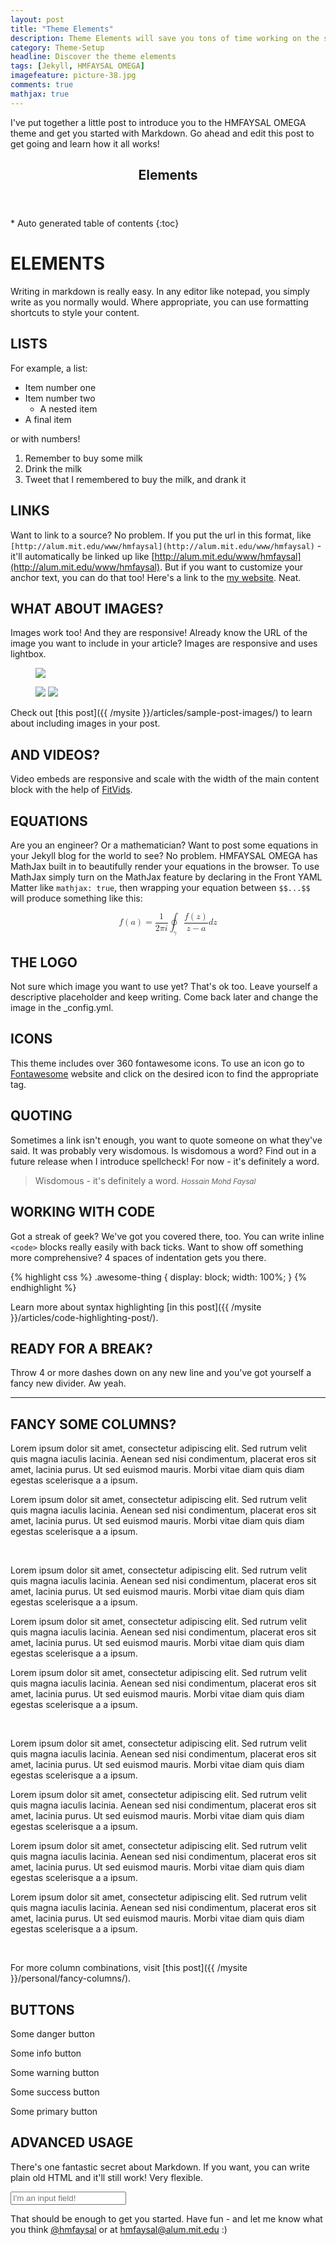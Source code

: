 ```yaml
---
layout: post
title: "Theme Elements"
description: Theme Elements will save you tons of time working on the site content. Now you'll be able to create complex layouts within minutes.
category: Theme-Setup
headline: Discover the theme elements
tags: [Jekyll, HMFAYSAL OMEGA]
imagefeature: picture-38.jpg
comments: true
mathjax: true
---
```

I've put together a little post to introduce you to the HMFAYSAL OMEGA theme and get you started with Markdown. Go ahead and edit this post to get going and learn how it all works!

<section>
  <header>
    <h1 >Elements</h1>
  </header>
<div id="drawer" markdown="1">
*  Auto generated table of contents
{:toc}
</div>
</section>

# ELEMENTS

Writing in markdown is really easy. In any editor like notepad, you simply write as you normally would. Where appropriate, you can use formatting shortcuts to style your content. 

## LISTS

For example, a list:

- Item number one
- Item number two
	- A nested item
- A final item

or with numbers!

1. Remember to buy some milk
1. Drink the milk
1. Tweet that I remembered to buy the milk, and drank it

## LINKS

Want to link to a source? No problem. If you put the url in this format, like `[http://alum.mit.edu/www/hmfaysal](http://alum.mit.edu/www/hmfaysal)` - it'll automatically be linked up like [http://alum.mit.edu/www/hmfaysal](http://alum.mit.edu/www/hmfaysal). But if you want to customize your anchor text, you can do that too! Here's a link to the [my website](http://alum.mit.edu/www/hmfaysal "HMFAYSAL's Blog"). Neat.

## WHAT ABOUT IMAGES? ##

Images work too! And they are responsive! Already know the URL of the image you want to include in your article? Images are responsive and uses lightbox. 

<figure>
	<a href="{{ /mysite }}/images/gallery1/photo (16).jpg"><img src="{{ /mysite }}/images/gallery1/photo (16).jpg"></a>
</figure>
<figure class="half">
	<a href="{{ /mysite }}/images/gallery1/photo (14).jpg"><img src="{{ /mysite }}/images/gallery1/photo (13).jpg"></a>
	<a href="{{ /mysite }}/images/gallery1/photo (20).jpg"><img src="{{ /mysite }}/images/gallery1/photo (19).jpg"></a>
</figure>

Check out [this post]({{ /mysite }}/articles/sample-post-images/) to learn about including images in your post.

## AND VIDEOS? ##

Video embeds are responsive and scale with the width of the main content block with the help of [FitVids](http://fitvidsjs.com/).

## EQUATIONS

Are you an engineer? Or a mathematician? Want to post some equations in your Jekyll blog for the world to see? No problem. HMFAYSAL OMEGA has MathJax built in to beautifully render your equations in the browser. To use MathJax simply turn on the MathJax feature by declaring in the Front YAML Matter like `mathjax: true`, then wrapping your equation between `$$...$$` will produce something like this:

<math display="block">
  <mstyle>
    <mi>f</mi>
    <mrow>
      <mo>(</mo>
      <mi>a</mi>
      <mo>)</mo>
    </mrow>
    <mo>=</mo>
 <mfrac>
        <mn>1</mn>
        <mrow>
          <mn>2</mn>
          <mi>π<!-- π --></mi>
          <mi>i</mi>
        </mrow>
      </mfrac>
    <msub>
      <mo>∮</mo>
      <mrow>
        <mi>γ</mi>
      </mrow>
    </msub>
    <mfrac>
      <mrow>
        <mi>f</mi>
        <mo>(</mo>
        <mi>z</mi>
        <mo>)</mo>
      </mrow>
      <mrow>
        <mi>z</mi>
        <mo>−</mo>
        <mi>a</mi>
      </mrow>
    </mfrac>
    <mi>d</mi>
    <mi>z</mi>
  </mstyle>
</math>

## THE LOGO ##

Not sure which image you want to use yet? That's ok too. Leave yourself a descriptive placeholder and keep writing. Come back later and change the image in the _config.yml.

## ICONS

This theme includes over 360 fontawesome icons. To use an icon go to [Fontawesome](http://fontawesome.io/3.2.1/icons/) website and click on the desired icon to find the appropriate tag.

<div class="text-center">
<i class="icon-cogs"></i> <i class="icon-youtube-sign"></i> <i class="icon-thumbs-up"></i> <i class="icon-coffee"></i> <i class="icon-cloud-upload"></i> <i class="icon-camera"></i> <i class="icon-comments-alt"></i> <i class="icon-eye-open"></i> <i class="icon-heart"></i> <i class="icon-globe"></i>
</div>

## QUOTING ##

Sometimes a link isn't enough, you want to quote someone on what they've said. It was probably very wisdomous. Is wisdomous a word? Find out in a future release when I introduce spellcheck! For now - it's definitely a word.

> Wisdomous - it's definitely a word.
><small><cite title="Hossain Mohd Faysal">Hossain Mohd Faysal</cite></small>

## WORKING WITH CODE ##

Got a streak of geek? We've got you covered there, too. You can write inline `<code>` blocks really easily with back ticks. Want to show off something more comprehensive? 4 spaces of indentation gets you there.

{% highlight css %}
.awesome-thing {
    display: block;
    width: 100%;
}
{% endhighlight %}

Learn more about syntax highlighting [in this post]({{ /mysite }}/articles/code-highlighting-post/).

## READY FOR A BREAK? ##

Throw 4 or more dashes down on any new line and you've got yourself a fancy new divider. Aw yeah.

----

## FANCY SOME COLUMNS?


<div class="col-md-6">  
<p class="lead">Lorem ipsum dolor sit amet, consectetur adipiscing elit. Sed rutrum velit quis magna iaculis lacinia. Aenean sed nisi condimentum, placerat eros sit amet, lacinia purus. Ut sed euismod mauris. Morbi vitae diam quis diam egestas scelerisque a a ipsum.</p>  
</div>  

<div class="col-md-6">  
<p class="lead">Lorem ipsum dolor sit amet, consectetur adipiscing elit. Sed rutrum velit quis magna iaculis lacinia. Aenean sed nisi condimentum, placerat eros sit amet, lacinia purus. Ut sed euismod mauris. Morbi vitae diam quis diam egestas scelerisque a a ipsum.</p>  
</div> 
<br>  

<div class="col-md-4">  
<p class="lead">Lorem ipsum dolor sit amet, consectetur adipiscing elit. Sed rutrum velit quis magna iaculis lacinia. Aenean sed nisi condimentum, placerat eros sit amet, lacinia purus. Ut sed euismod mauris. Morbi vitae diam quis diam egestas scelerisque a a ipsum.</p>  
</div>  

<div class="col-md-4">  
<p class="lead">Lorem ipsum dolor sit amet, consectetur adipiscing elit. Sed rutrum velit quis magna iaculis lacinia. Aenean sed nisi condimentum, placerat eros sit amet, lacinia purus. Ut sed euismod mauris. Morbi vitae diam quis diam egestas scelerisque a a ipsum.</p>  
</div>  

<div class="col-md-4">  
<p class="lead">Lorem ipsum dolor sit amet, consectetur adipiscing elit. Sed rutrum velit quis magna iaculis lacinia. Aenean sed nisi condimentum, placerat eros sit amet, lacinia purus. Ut sed euismod mauris. Morbi vitae diam quis diam egestas scelerisque a a ipsum.</p>  
</div> 
<br>  

<div class="col-md-3">  
<p class="lead">Lorem ipsum dolor sit amet, consectetur adipiscing elit. Sed rutrum velit quis magna iaculis lacinia. Aenean sed nisi condimentum, placerat eros sit amet, lacinia purus. Ut sed euismod mauris. Morbi vitae diam quis diam egestas scelerisque a a ipsum.</p>  
</div>  

<div class="col-md-3">  
<p class="lead">  
Lorem ipsum dolor sit amet, consectetur adipiscing elit. Sed rutrum velit quis magna iaculis lacinia. Aenean sed nisi condimentum, placerat eros sit amet, lacinia purus. Ut sed euismod mauris. Morbi vitae diam quis diam egestas scelerisque a a ipsum.</p>  
</div>  

<div class="col-md-3">  
<p class="lead">Lorem ipsum dolor sit amet, consectetur adipiscing elit. Sed rutrum velit quis magna iaculis lacinia. Aenean sed nisi condimentum, placerat eros sit amet, lacinia purus. Ut sed euismod mauris. Morbi vitae diam quis diam egestas scelerisque a a ipsum.</p>  
</div>  

<div class="col-md-3">  
<p class="lead">Lorem ipsum dolor sit amet, consectetur adipiscing elit. Sed rutrum velit quis magna iaculis lacinia. Aenean sed nisi condimentum, placerat eros sit amet, lacinia purus. Ut sed euismod mauris. Morbi vitae diam quis diam egestas scelerisque a a ipsum.</p>  
</div>  
<br>

For more column combinations, visit [this post]({{ /mysite }}/personal/fancy-columns/).

## BUTTONS

<a class="btn btn-danger btn-large">Some danger button</a>

<a class="btn btn-info btn-large">Some info button</a>  

<a class="btn btn-warning btn-large">Some warning button</a>

<a class="btn btn-success btn-large">Some success button</a>

<a class="btn btn-primary btn-large">Some primary button</a>
<br>

## ADVANCED USAGE

There's one fantastic secret about Markdown. If you want, you can write plain old HTML and it'll still work! Very flexible.

<input type="text" placeholder="I'm an input field!" />

That should be enough to get you started. Have fun - and let me know what you think [@hmfaysal](https://twitter.com/hmfaysal) or at [hmfaysal@alum.mit.edu](mailto:hmfaysal@alum.mit.edu) :)